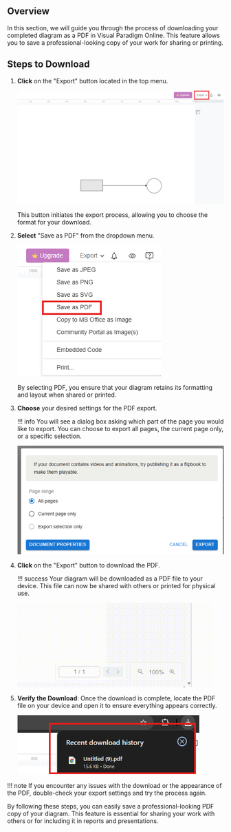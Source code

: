 ## Overview

In this section, we will guide you through the process of downloading your completed diagram as a PDF in Visual Paradigm Online. This feature allows you to save a professional-looking copy of your work for sharing or printing.

## Steps to Download

1. **Click** on the "Export" button located in the top menu.

   ![Export button](./images/export-button.png)

   This button initiates the export process, allowing you to choose the format for your download.

2. **Select** "Save as PDF" from the dropdown menu.

   ![Select PDF](./images/file-type.png)

   By selecting PDF, you ensure that your diagram retains its formatting and layout when shared or printed.

3. **Choose** your desired settings for the PDF export.

    !!! info
        You will see a dialog box asking which part of the page you would like to export. You can choose to export all pages, the current page only, or a specific selection.

   ![PDF settings](./images/export-setting.png)


4. **Click** on the "Export" button to download the PDF.

    !!! success
        Your diagram will be downloaded as a PDF file to your device. This file can now be shared with others or printed for physical use.

   ![Download PDF](./images/downloading.gif)

5. **Verify the Download**: Once the download is complete, locate the PDF file on your device and open it to ensure everything appears correctly.


   ![Verify download](./images/verify-download.png)


!!! note
    If you encounter any issues with the download or the appearance of the PDF, double-check your export settings and try the process again.

By following these steps, you can easily save a professional-looking PDF copy of your diagram. This feature is essential for sharing your work with others or for including it in reports and presentations.
